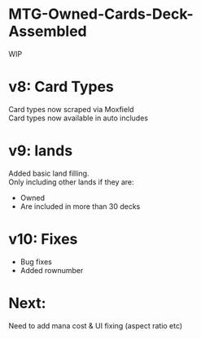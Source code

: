 # MTG-Owned-Cards-Deck-Assembled
WIP

# v8: Card Types  
Card types now scraped via Moxfield  
Card types now available in auto includes  

# v9: lands
Added basic land filling.  
Only including other lands if they are:  
- Owned   
- Are included in more than 30 decks  

# v10: Fixes
- Bug fixes
- Added rownumber

# Next:
Need to add mana cost  & UI fixing (aspect ratio etc)  
